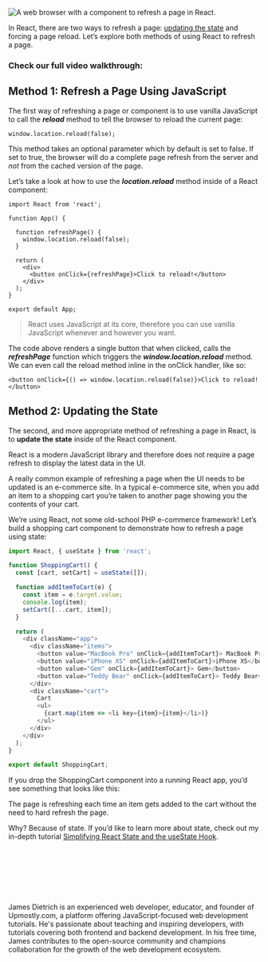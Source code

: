 ![A web browser with a component to refresh a page in React.](https://cdn.shortpixel.ai/spai/w_985+q_lossy+ret_img+to_webp/https://cdn-upmostlymulti.pressidium.com/wp-content/uploads/react-refresh-page.jpg)

In React, there are two ways to refresh a page: [updating the state](https://upmostly.com/tutorials/how-to-use-the-setstate-callback-in-react) and forcing a page reload. Let’s explore both methods of using React to refresh a page.

### Check our full video walkthrough:

## Method 1: Refresh a Page Using JavaScript

The first way of refreshing a page or component is to use vanilla JavaScript to call the **_reload_** method to tell the browser to reload the current page:

```
window.location.reload(false);
```

This method takes an optional parameter which by default is set to false. If set to true, the browser will do a complete page refresh from the server and _not_ from the cached version of the page.

Let’s take a look at how to use the **_location.reload_** method inside of a React component:

```
import React from 'react';

function App() {
  
  function refreshPage() {
    window.location.reload(false);
  }
  
  return (
    <div>
      <button onClick={refreshPage}>Click to reload!</button>
    </div>
  );
}

export default App;
```

> React uses JavaScript at its core, therefore you can use vanilla JavaScript whenever and however you want.

The code above renders a single button that when clicked, calls the **_refreshPage_** function which triggers the **_window.location.reload_** method. We can even call the reload method inline in the onClick handler, like so:

```
<button onClick={() => window.location.reload(false)}>Click to reload!</button>
```

## Method 2: Updating the State

The second, and more appropriate method of refreshing a page in React, is to **update the state** inside of the React component.

React is a modern JavaScript library and therefore does not require a page refresh to display the latest data in the UI.

A really common example of refreshing a page when the UI needs to be updated is an e-commerce site. In a typical e-commerce site, when you add an item to a shopping cart you’re taken to another page showing you the contents of your cart.

We’re using React, not some old-school PHP e-commerce framework! Let’s build a shopping cart component to demonstrate how to refresh a page using state:

```js
import React, { useState } from 'react';

function ShoppingCart() {
  const [cart, setCart] = useState([]);

  function addItemToCart(e) {
    const item = e.target.value;
    console.log(item);
    setCart([...cart, item]);
  }

  return (
    <div className="app">
      <div className="items">
        <button value="MacBook Pro" onClick={addItemToCart}> MacBook Pro</button>
        <button value="iPhone XS" onClick={addItemToCart}>iPhone XS</button>
        <button value="Gem" onClick={addItemToCart}> Gem</button>
        <button value="Teddy Bear" onClick={addItemToCart}> Teddy Bear</button>
      </div>
      <div className="cart">
        Cart
        <ul>
          {cart.map(item => <li key={item}>{item}</li>)}
        </ul>
      </div>
    </div>
  );
}

export default ShoppingCart;
```

If you drop the ShoppingCart component into a running React app, you’d see something that looks like this:

The page is refreshing each time an item gets added to the cart without the need to hard refresh the page.

Why? Because of state. If you’d like to learn more about state, check out my in-depth tutorial [Simplifying React State and the useState Hook](https://upmostly.com/tutorials/simplifying-react-state-and-the-usestate-hook).

![Avatar photo](data:image/svg+xml;base64,PHN2ZyB4bWxucz0iaHR0cDovL3d3dy53My5vcmcvMjAwMC9zdmciIHZpZXdCb3g9IjAgMCA5NiA5NiIgd2lkdGg9Ijk2IiBoZWlnaHQ9Ijk2IiBkYXRhLXU9Imh0dHBzJTNBJTJGJTJGY2RuLXVwbW9zdGx5bXVsdGkucHJlc3NpZGl1bS5jb20lMkZ3cC1jb250ZW50JTJGdXBsb2FkcyUyRkphbWVzLURpZXRyaWNoLVByb2ZpbGUtUGljdHVyZS1VcG1vc3RseS05Nng5Ni5wbmciIGRhdGEtdz0iOTYiIGRhdGEtaD0iOTYiIGRhdGEtYmlwPSIiPjwvc3ZnPg==)

James Dietrich is an experienced web developer, educator, and founder of Upmostly.com, a platform offering JavaScript-focused web development tutorials. He's passionate about teaching and inspiring developers, with tutorials covering both frontend and backend development. In his free time, James contributes to the open-source community and champions collaboration for the growth of the web development ecosystem.